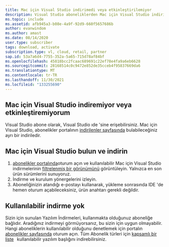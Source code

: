 ```yaml
---
title: Mac için Visual Studio indirimedi veya etkinleştirilemiyor
description: Visual Studio aboneliklerden Mac için Visual Studio indirilemiyor veya etkinleştirilemiyor
ms.topic: include
ms.assetid: afb945a3-b08e-4a9f-92d9-660f5657686b
author: evanwindom
ms.author: amast
ms.date: 08/14/2020
user.type: subscriber
tags: download, activate
subscription.type: vl, cloud, retail, partner
sap.id: 53a7a6d4-7755-352a-5a65-715d78af84bf
ms.openlocfilehash: 45818bcc2fcaac689691c22ef78e4fa9a6eb6628
ms.sourcegitcommit: 28168514c0c9472e852de35cceb4f95837669da6
ms.translationtype: MT
ms.contentlocale: tr-TR
ms.lasthandoff: 11/30/2021
ms.locfileid: "133255690"
---
```

## <a name="im-unable-to-download-or-activate-visual-studio-for-mac"></a>Mac için Visual Studio indiremiyor veya etkinleştiremiyorum

Visual Studio abone olarak, Visual Studio ıde 'sine erişebilirsiniz. Mac için Visual Studio, abonelikler portalının [indirilenler sayfasında](https://my.visualstudio.com/Downloads) bulabileceğiniz ayrı bir indiriledir.  

## <a name="find-and-download-visual-studio-for-mac"></a>Mac için Visual Studio bulun ve indirin 
1. [abonelikler portalında](https://my.visualstudio.com/benefits)oturum açın ve kullanılabilir Mac için Visual Studio indirmelerinin [filtrelenmiş bir görünümünü](https://my.visualstudio.com/Downloads?q=Visual%20Studio%20for%20mac&pgroup=) görüntüleyin. Yalnızca en son ürün sürümlerini sunuyoruz. 
2. İndirme ve kurulum yönergelerini izleyin. 
1. Aboneliğinizin atandığı e-postayı kullanarak, yükleme sonrasında IDE 'de hemen oturum açabileceksiniz, ürün anahtarı gerekli değildir.

## <a name="no-download-available"></a>Kullanılabilir indirme yok 
Sizin için sunulan Yazılım İndirmeleri, kullanmakta olduğunuz aboneliğe bağlıdır. Aradığınız indirmeyi görmüyorsanız, bu sizin için uygun olmayabilir. Hangi aboneliklerin kullanılabilir olduğunu denetlemek için portalın [abonelikler sayfasında](https://my.visualstudio.com/subscriptions) oturum açın. Tüm Abonelik türleri için [kapsamlı bir liste](https://download.microsoft.com/download/1/5/4/15454442-CF17-47B9-A65D-DF84EF88511B/Visual_Studio_by_Subscription_Level.xlsx)   kullanılabilir yazılım başlığını indirebilirsiniz.